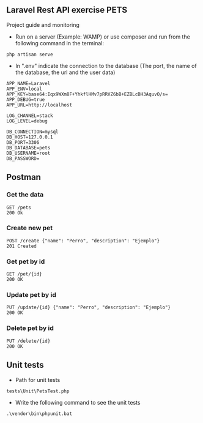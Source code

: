 
## Laravel Rest API exercise PETS

Project guide and monitoring

- Run on a server (Example: WAMP) or use composer and run from the following command in the terminal:

```php artisan serve```

- In ".env" indicate the connection to the database (The port, the name of the database, the url and the user data)

```
APP_NAME=Laravel
APP_ENV=local
APP_KEY=base64:Iqx9WXm8F+YhkflHMv7pRRVZ6bB+EZBLcBH3AquvO/s=
APP_DEBUG=true
APP_URL=http://localhost

LOG_CHANNEL=stack
LOG_LEVEL=debug

DB_CONNECTION=mysql
DB_HOST=127.0.0.1
DB_PORT=3306
DB_DATABASE=pets
DB_USERNAME=root
DB_PASSWORD=

```

## Postman

### Get the data

```
GET /pets
200 Ok
```

### Create new pet

```
POST /create {"name": "Perro", "description": "Ejemplo"}
201 Created
```

### Get pet by id

```
GET /pet/{id}
200 OK
```

### Update pet by id

```
PUT /update/{id} {"name": "Perro", "description": "Ejemplo"}
200 OK
```
### Delete pet by id

```
PUT /delete/{id}
200 OK
```

## Unit tests

- Path for unit tests

```tests\Unit\PetsTest.php```

- Write the following command to see the unit tests

```.\vendor\bin\phpunit.bat```